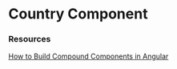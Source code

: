 
# Country Component

### Resources
[How to Build Compound Components in Angular](https://dev.to/this-is-angular/compound-components-in-angular-l7m)
